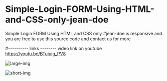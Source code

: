 # Simple-Login-FORM-Using-HTML-and-CSS-only-jean-doe
Simple Login FORM Using HTML and CSS only #jean-doe is responsive and you are free to use this source code and contact us for more

#---------- links --------
video link on youtube 
https://youtu.be/BTuiuig_PV8


![large-img](https://github.com/jeandoeGroup/Simple-Login-FORM-Using-HTML-and-CSS-only-jean-doe/assets/133717670/d53746c2-4baf-4fa4-8b68-c0c4e12e83ff)

![short-img](https://github.com/jeandoeGroup/Simple-Login-FORM-Using-HTML-and-CSS-only-jean-doe/assets/133717670/7fcdc871-4c4b-4ce3-8bd5-0880d3fc055b)

